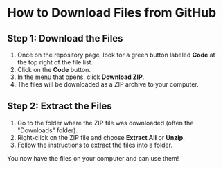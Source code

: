 # How to Download Files from GitHub


## Step 1: Download the Files
1. Once on the repository page, look for a green button labeled **Code** at the top right of the file list.
2. Click on the **Code** button.
3. In the menu that opens, click **Download ZIP**.
4. The files will be downloaded as a ZIP archive to your computer.

## Step 2: Extract the Files
1. Go to the folder where the ZIP file was downloaded (often the "Downloads" folder).
2. Right-click on the ZIP file and choose **Extract All** or **Unzip**.
3. Follow the instructions to extract the files into a folder.

You now have the files on your computer and can use them!